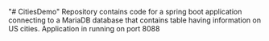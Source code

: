 "# CitiesDemo" 
Repository contains code for a spring boot application connecting to a MariaDB database that contains table having information on US cities. Application in running on port 8088

